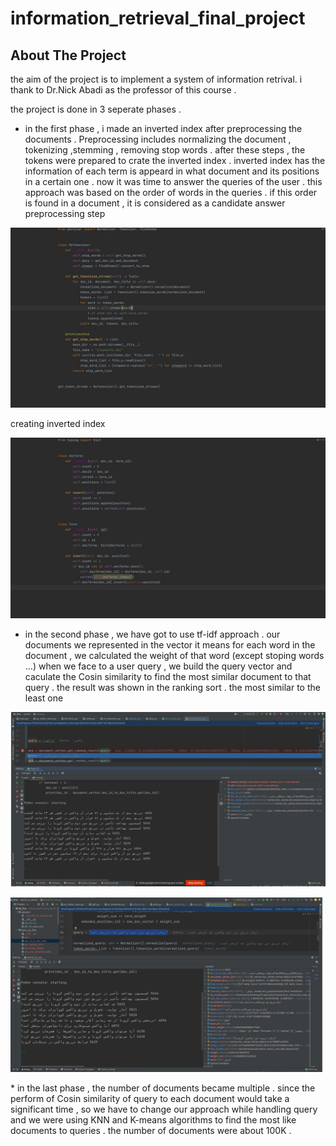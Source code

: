 # information_retrieval_final_project

<!-- ABOUT THE PROJECT -->
## About The Project
the aim of the project is to implement a system of information retrival. i thank to Dr.Nick Abadi as the professor of this course .

the project is done in 3 seperate phases .
* in the first phase , i made an inverted index after preprocessing the documents .
Preprocessing includes normalizing the document , tokenizing ,stemming , removing stop words . 
after these steps , the tokens were prepared to crate the inverted index . 
inverted index has the information of each term is appeard in what document and its positions in a certain one .
now it was time to answer the queries of the user .
  this approach was based on the order of words in the queries . if this order is found in a document , it is considered as a candidate answer 
preprocessing step
<p align="center">
  <img src="images/ph1_preprocessing.png" width="700" title="hover text">
</p>
creating inverted index 
<p align="center">
  <img src="images/ph1_inverted_index.png" width="700" title="hover text">
</p>

* in the second phase , we have got to use tf-idf approach . our documents we represented in the vector
it means for each word in the document , we calculated the weight of that word (except stoping words ...)
when we face to a user query , we build the query vector and caculate the Cosin similarity to find the 
most similar document to that query . the result was shown in the ranking sort . the most similar to the least one 
<p align="center">
  <img src="images/ph2_query_response.png" width="700" title="hover text">
</p>
<p align="center">
  <img src="images/ph2_query_response2.png" width="700" title="hover text">
</p>
* in the last phase , the number of documents became multiple . since the perform of Cosin similarity 
of query to each document would take a significant time , so we have to change our approach while handling query and we were using 
KNN and K-means algorithms to find the most like documents to queries . the number of documents were about 
100K .